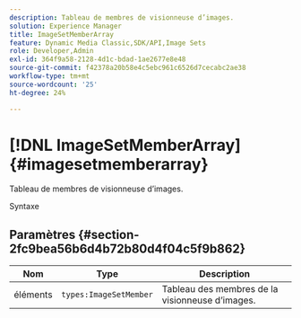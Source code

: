 ```yaml
---
description: Tableau de membres de visionneuse d’images.
solution: Experience Manager
title: ImageSetMemberArray
feature: Dynamic Media Classic,SDK/API,Image Sets
role: Developer,Admin
exl-id: 364f9a58-2128-4d1c-bdad-1ae2677e8e48
source-git-commit: f42378a20b58e4c5ebc961c6526d7cecabc2ae38
workflow-type: tm+mt
source-wordcount: '25'
ht-degree: 24%

---
```


# [!DNL ImageSetMemberArray]{#imagesetmemberarray}

Tableau de membres de visionneuse d’images.

Syntaxe

## Paramètres {#section-2fc9bea56b6d4b72b80d4f04c5f9b862}

| Nom | Type | Description |
|---|---|---|
| éléments | `types:ImageSetMember` | Tableau des membres de la visionneuse d’images. |
